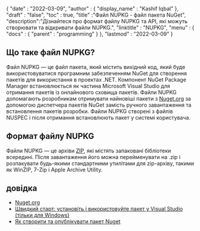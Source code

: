 {
  "date" : "2022-03-09",
  "author" : {
    "display_name" : "Kashif Iqbal"
},
  "draft" : "false",
  "toc" : true,
  "title" :"Файл NUPKG - файл пакета NuGet",
  "description":"Дізнайтеся про формат файлу NUPKG та API, які можуть створювати та відкривати файли NUPKG.",
  "linktitle" : "NUPKG",
  "menu" : {
    "docs" : {
      "parent" : "programming"
}
},
  "lastmod" : "2022-03-09"
}

## Що таке файл NUPKG?

Файл NUPKG — це файл пакета, який містить вихідний код, який буде використовуватися програмним забезпеченням NuGet для створення пакетів для використання в проектах .NET. Компонент NuGet Package Manager встановлюється як частина Microsoft Visual Studio для отримання пакетів із онлайнового сховища пакетів. Файли NUPKG допомагають розробникам отримувати найновіші пакети з [Nuget.org](https://nuget.org) за допомогою диспетчера пакетів NuGet замість ручного завантаження та встановлення пакетів розробки. Файли NUPKG створені з файлів NUSPEC і після отримання встановлюють пакет у системі користувача.

## Формат файлу NUPKG

Файли NUPKG — це архіви [ZIP](/uk/compression/zip/), які містять запаковані бібліотеки всередині. Після завантаження його можна перейменувати на .zip і розпакувати будь-якими стандартними утилітами для zip-архіву, такими як WinZIP, 7-Zip і Apple Archive Utility.

## довідка

* [Nuget.org](https://nuget.org)
* [Швидкий старт: установіть і використовуйте пакет у Visual Studio (тільки для Windows)](https://learn.microsoft.com/en-us/nuget/quickstart/install-and-use-a-package-in-visual-studio)
* [Як створити та опублікувати пакет Nuget](https://learn.microsoft.com/en-us/nuget/quickstart/create-and-publish-a-package-using-visual-studio?tabs=netcore-cli)

